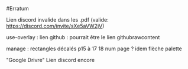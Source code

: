 #Erratum

Lien discord invalide dans les .pdf (valide: https://discord.com/invite/sXe5aVW2jV)

use-overlay : lien github : pourrait être le lien githubrawcontent

manage : rectangles décalés p15 à 17
18 num page ?
idem flèche palette

"Google Drivre"
Lien discord encore

